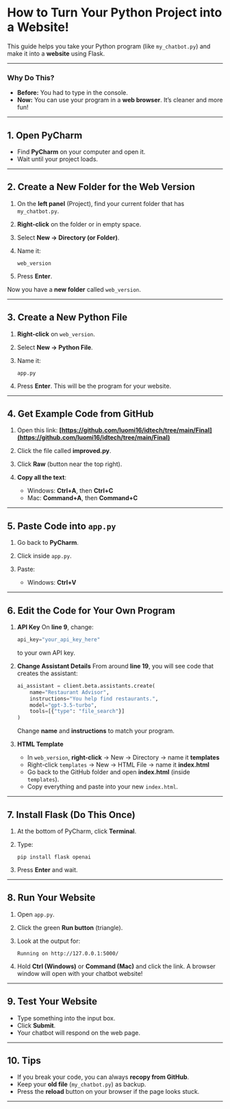 # How to Turn Your Python Project into a Website!

This guide helps you take your Python program (like `my_chatbot.py`) and make it into a **website** using Flask.

---

### Why Do This?

* **Before:** You had to type in the console.
* **Now:** You can use your program in a **web browser**. It’s cleaner and more fun!

---

## 1. Open PyCharm

* Find **PyCharm** on your computer and open it.
* Wait until your project loads.

---

## 2. Create a New Folder for the Web Version

1. On the **left panel** (Project), find your current folder that has `my_chatbot.py`.
2. **Right-click** on the folder or in empty space.
3. Select **New → Directory (or Folder)**.
4. Name it:

   ```
   web_version
   ```
5. Press **Enter**.

Now you have a **new folder** called `web_version`.

---

## 3. Create a New Python File

1. **Right-click** on `web_version`.
2. Select **New → Python File**.
3. Name it:

   ```
   app.py
   ```
4. Press **Enter**.
   This will be the program for your website.

---

## 4. Get Example Code from GitHub

1. Open this link:
   **[https://github.com/luomi16/idtech/tree/main/Final](https://github.com/luomi16/idtech/tree/main/Final)**
2. Click the file called **improved.py**.
3. Click **Raw** (button near the top right).
4. **Copy all the text**:

   * Windows: **Ctrl+A**, then **Ctrl+C**
   * Mac: **Command+A**, then **Command+C**

---

## 5. Paste Code into `app.py`

1. Go back to **PyCharm**.
2. Click inside `app.py`.
3. Paste:

   * Windows: **Ctrl+V**

---

## 6. Edit the Code for Your Own Program

1. **API Key**
   On **line 9**, change:

   ```python
   api_key="your_api_key_here"
   ```

   to your own API key.

2. **Change Assistant Details**
   From around **line 19**, you will see code that creates the assistant:

   ```python
   ai_assistant = client.beta.assistants.create(
       name="Restaurant Advisor",
       instructions="You help find restaurants.",
       model="gpt-3.5-turbo",
       tools=[{"type": "file_search"}]
   )
   ```

   Change **name** and **instructions** to match your program.

3. **HTML Template**

   * In `web_version`, **right-click** → New → Directory → name it **templates**
   * Right-click `templates` → New → HTML File → name it **index.html**
   * Go back to the GitHub folder and open **index.html** (inside `templates`).
   * Copy everything and paste into your new `index.html`.

---

## 7. Install Flask (Do This Once)

1. At the bottom of PyCharm, click **Terminal**.

2. Type:

   ```
   pip install flask openai
   ```

3. Press **Enter** and wait.

---

## 8. Run Your Website

1. Open `app.py`.
2. Click the green **Run button** (triangle).
3. Look at the output for:

   ```
   Running on http://127.0.0.1:5000/
   ```
4. Hold **Ctrl (Windows)** or **Command (Mac)** and click the link.
   A browser window will open with your chatbot website!

---

## 9. Test Your Website

* Type something into the input box.
* Click **Submit**.
* Your chatbot will respond on the web page.

---

## 10. Tips

* If you break your code, you can always **recopy from GitHub**.
* Keep your **old file** (`my_chatbot.py`) as backup.
* Press the **reload** button on your browser if the page looks stuck.

---


